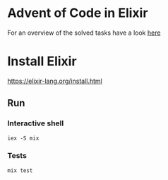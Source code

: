 # Advent of Code in Elixir
For an overview of the solved tasks have a look [here](../README.md)

# Install Elixir
https://elixir-lang.org/install.html

## Run
### Interactive shell
```
iex -S mix
```
### Tests
```
mix test
```
